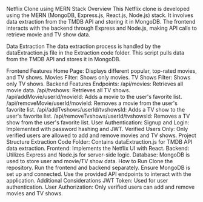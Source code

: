 Netflix Clone using MERN Stack
Overview
This Netflix clone is developed using the MERN (MongoDB, Express.js, React.js, Node.js) stack. It involves data extraction from the TMDB API and storing it in MongoDB. The frontend interacts with the backend through Express and Node.js, making API calls to retrieve movie and TV show data.

Data Extraction
The data extraction process is handled by the dataExtraction.js file in the Extraction code folder. This script pulls data from the TMDB API and stores it in MongoDB.

Frontend Features
Home Page: Displays different popular, top-rated movies, and TV shows.
Movies Filter: Shows only movies.
TV Shows Filter: Shows only TV shows.
Backend Features
Endpoints:
/api/movies: Retrieves all movie data.
/api/tvshows: Retrieves all TV shows.
/api/addMovie/userId/movieId: Adds a movie to the user's favorite list.
/api/removeMovie/userId/movieId: Removes a movie from the user's favorite list.
/api/addTvshows/userId/tvshowsId: Adds a TV show to the user's favorite list.
/api/removeTvshows/userId/tvshowsId: Removes a TV show from the user's favorite list.
User Authentication:
Signup and Login: Implemented with password hashing and JWT.
Verified Users Only: Only verified users are allowed to add and remove movies and TV shows.
Project Structure
Extraction Code Folder: Contains dataExtraction.js for TMDB API data extraction.
Frontend: Implements the Netflix UI with React.
Backend: Utilizes Express and Node.js for server-side logic.
Database: MongoDB is used to store user and movie/TV show data.
How to Run
Clone the repository.
Run the frontend and backend separately.
Ensure MongoDB is set up and connected.
Use the provided API endpoints to interact with the application.
Additional Considerations
JWT Token: Used for user authentication.
User Authorization: Only verified users can add and remove movies and TV shows.